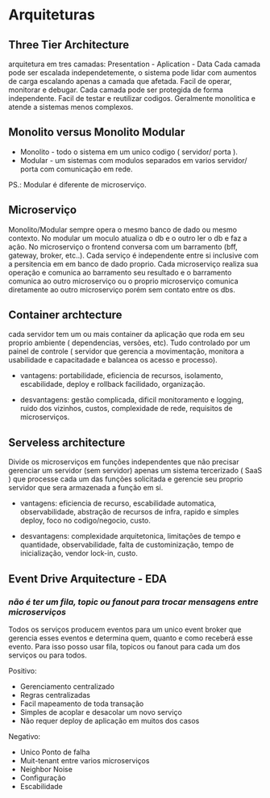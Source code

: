 # Arquiteturas

## Three Tier Architecture

arquitetura em tres camadas: Presentation - Aplication - Data
Cada camada pode ser escalada independetemente, o sistema pode lidar com aumentos de carga escalando apenas a camada que afetada.
Facil de operar, monitorar e debugar.
Cada camada pode ser protegida de forma independente.
Facil de testar e reutilizar codigos.
Geralmente monolitica e atende a sistemas menos complexos.

## Monolito versus Monolito Modular

* Monolito - todo o sistema em um unico codigo ( servidor/ porta ).
* Modular - um sistemas com modulos separados em varios servidor/ porta com comunicação em rede.

PS.: Modular é diferente de microserviço.

## Microserviço

Monolito/Modular sempre opera o mesmo banco de dado ou mesmo contexto. No modular um moculo atualiza o db e o outro ler o db e faz a ação.
No microserviço o frontend conversa com um barramento (bff, gateway, broker, etc..). Cada serviço é independente entre si inclusive com a persitencia em em banco de dado proprio. Cada microserviço realiza sua operação e comunica ao barramento seu resultado e o barramento comunica ao outro microserviço ou o proprio microserviço comunica diretamente ao outro microserviço porém sem contato entre os dbs.

## Container archtecture

cada servidor tem um ou mais container da aplicação que roda em seu proprio ambiente ( dependencias, versões, etc). Tudo controlado por um painel de controle ( servidor que gerencia a movimentação, monitora a usabilidade e capacitadade e balancea os acesso e processo).

* vantagens: portabilidade, eficiencia de recursos, isolamento, escabilidade, deploy e rollback facilidado, organização.

* desvantagens: gestão complicada, dificil monitoramento e logging, ruido dos vizinhos, custos, complexidade de rede, requisitos de microserviços.

## Serveless architecture

Divide os microserviços em funções independentes que não precisar gerenciar um servidor (sem servidor) apenas um sistema tercerizado ( SaaS ) que processe cada um das funções solicitada e gerencie seu proprio servidor que sera armazenada a função em si.

* vantagens: eficiencia de recurso, escabilidade automatica, observabilidade, abstração de recursos de infra, rapido e simples deploy, foco no codigo/negocio, custo.

* desvantagens: complexidade arquitetonica, limitações de tempo e quantidade, observabilidade, falta de custominização, tempo de inicialização, vendor lock-in, custo.

## Event Drive Arquitecture - EDA

### *não é ter um fila, topic ou fanout para trocar mensagens entre microserviços*

Todos os serviços producem eventos para um unico event broker que gerencia esses eventos e determina quem, quanto e como receberá esse evento. Para isso posso usar fila, topicos ou fanout para cada um dos serviços ou para todos.

Positivo:

* Gerenciamento centralizado
* Regras centralizadas
* Facil mapeamento de toda transação
* Simples de acoplar e desacolar um novo serviço
* Não requer deploy de aplicação em muitos dos casos

Negativo:

* Unico Ponto de falha
* Muit-tenant entre varios microserviços
* Neighbor Noise
* Configuração
* Escabilidade
